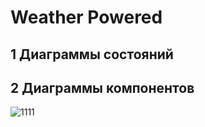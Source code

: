 # Weather Powered
## 1 Диаграммы состояний
## 2 Диаграммы компонентов
![1111](https://github.com/JustMustKill/Weather-Powered/blob/main/diagrams/components.png)
